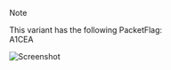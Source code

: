 > [!NOTE]  
> This variant has the following PacketFlag:  
> A1CEA  
  
![Screenshot](https://raw.githubusercontent.com/Cryakl/Ultimate-RAT-Collection/refs/heads/main/Gh0stRat/Gh0st%203.78/Screenshot.png)
